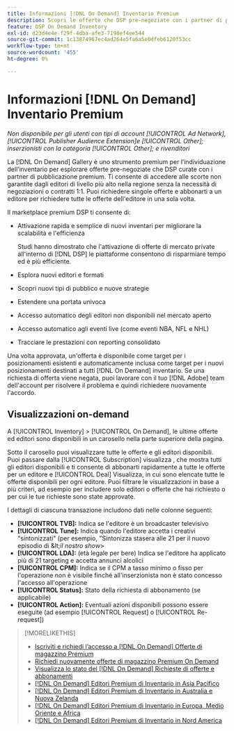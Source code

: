 ```yaml
---
title: Informazioni [!DNL On Demand] Inventario Premium
description: Scopri le offerte che DSP pre-negoziate con i partner di pubblicazione premium.
feature: DSP On Demand Inventory
exl-id: d23d4e4e-f29f-4dba-afe3-7198ef4ee544
source-git-commit: 1c13874967ec4ad264e5fa6a5e0dfeb6120f53cc
workflow-type: tm+mt
source-wordcount: '455'
ht-degree: 0%

---
```


# Informazioni [!DNL On Demand] Inventario Premium

*Non disponibile per gli utenti con tipi di account [!UICONTROL Ad Network], [!UICONTROL Publisher Audience Extension]e [!UICONTROL Other]; inserzionisti con la categoria [!UICONTROL Other]; e rivenditori*

La [!DNL On Demand] Gallery è uno strumento premium per l’individuazione dell’inventario per esplorare offerte pre-negoziate che DSP curate con i partner di pubblicazione premium. Ti consente di accedere alle scorte non garantite dagli editori di livello più alto nella regione senza la necessità di negoziazioni o contratti 1:1. Puoi richiedere singole offerte e abbonarti a un editore per richiedere tutte le offerte dell&#39;editore in una sola volta.

Il marketplace premium DSP ti consente di:

* Attivazione rapida e semplice di nuovi inventari per migliorare la scalabilità e l&#39;efficienza

   Studi hanno dimostrato che l&#39;attivazione di offerte di mercato private all&#39;interno di [!DNL DSP] le piattaforme consentono di risparmiare tempo ed è più efficiente.

* Esplora nuovi editori e formati

* Scopri nuovi tipi di pubblico e nuove strategie

* Estendere una portata univoca

* Accesso automatico degli editori non disponibili nel mercato aperto

* Accesso automatico agli eventi live (come eventi NBA, NFL e NHL)

* Tracciare le prestazioni con reporting consolidato

Una volta approvata, un&#39;offerta è disponibile come target per i posizionamenti esistenti e automaticamente inclusa come target per i nuovi posizionamenti destinati a tutti [!DNL On Demand] inventario. Se una richiesta di offerta viene negata, puoi lavorare con il tuo [!DNL Adobe] team dell&#39;account per risolvere il problema e quindi richiedere nuovamente l&#39;accordo.

## Visualizzazioni on-demand

A [!UICONTROL Inventory] > [!UICONTROL On Demand], le ultime offerte ed editori <!-- how recent? --> sono disponibili in un carosello nella parte superiore della pagina.

Sotto il carosello puoi visualizzare tutte le offerte e gli editori disponibili. Puoi passare dalla [!UICONTROL Subscription] visualizza , che mostra tutti gli editori disponibili e ti consente di abbonarti rapidamente a tutte le offerte per un editore e [!UICONTROL Deal] Visualizza, in cui sono elencate tutte le offerte disponibili per ogni editore. Puoi filtrare le visualizzazioni in base a più criteri, ad esempio per includere solo editori o offerte che hai richiesto o per cui le tue richieste sono state approvate.

I dettagli di ciascuna transazione includono dati nelle colonne seguenti:

* **[!UICONTROL TVB]:** Indica se l&#39;editore è un broadcaster televisivo
* **[!UICONTROL Tune]:** Indica quando l&#39;editore accetta i creativi &quot;sintonizzati&quot; (per esempio, &quot;Sintonizza stasera alle 21 per il nuovo episodio di \&lt;*il nostro show*\>
* **[!UICONTROL LDA]:** (età legale per bere) Indica se l&#39;editore ha applicato più di 21 targeting e accetta annunci alcolici
* **[!UICONTROL CPM]:** Indica se il CPM a tasso minimo o fisso per l&#39;operazione non è visibile finché all&#39;inserzionista non è stato concesso l&#39;accesso all&#39;operazione
* **[!UICONTROL Status]:** Stato della richiesta di abbonamento (se applicabile)
* **[!UICONTROL Action]:** Eventuali azioni disponibili possono essere eseguite (ad esempio [!UICONTROL Request] o [!UICONTROL Re-request])

>[!MORELIKETHIS]
>
>* [Iscriviti e richiedi l’accesso a [!DNL On Demand] Offerte di magazzino Premium](on-demand-inventory-subscribe.md)
>* [Richiedi nuovamente offerte di magazzino Premium On Demand](on-demand-inventory-rerequest.md)
>* [Visualizza lo stato del [!DNL On Demand] Richieste di offerte e abbonamenti](on-demand-inventory-view-status.md)
>* [[!DNL On Demand] Editori Premium di Inventario in Asia Pacifico](on-demand-inventory-publishers-apac.md)
>* [[!DNL On Demand] Editori Premium di Inventario in Australia e Nuova Zelanda](on-demand-inventory-publishers-anz.md)
>* [[!DNL On Demand] Editori Premium di Inventario in Europa, Medio Oriente e Africa](on-demand-inventory-publishers-emea.md)
>* [[!DNL On Demand] Editori Premium di Inventario in Nord America](on-demand-inventory-publishers-na.md)

